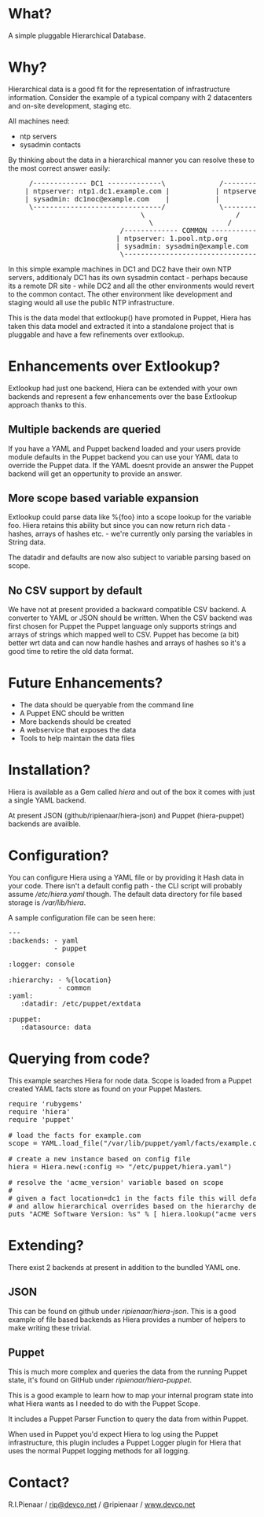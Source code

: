 What?
=====

A simple pluggable Hierarchical Database.

Why?
====

Hierarchical data is a good fit for the representation of infrastructure information.
Consider the example of a typical company with 2 datacenters and on-site development,
staging etc.

All machines need:

 - ntp servers
 - sysadmin contacts

By thinking about the data in a hierarchical manner you can resolve these to the most
correct answer easily:

<pre>
     /------------- DC1 -------------\             /------------- DC2 -------------\
    | ntpserver: ntp1.dc1.example.com |           | ntpserver: ntp1.dc2.example.com |
    | sysadmin: dc1noc@example.com    |           |                                 |
     \-------------------------------/             \-------------------------------/
                                \                      /
                                  \                  /
                           /------------- COMMON -------------\
                          | ntpserver: 1.pool.ntp.org          |
                          | sysadmin: sysadmin@example.com     |
                           \-----------------------------------/
</pre>

In this simple example machines in DC1 and DC2 have their own NTP servers, additionaly
DC1 has its own sysadmin contact - perhaps because its a remote DR site - while DC2
and all the other environments would revert to the common contact.  The other environment
like development and staging would all use the public NTP infrastructure.

This is the data model that extlookup() have promoted in Puppet, Hiera has taken this
data model and extracted it into a standalone project that is pluggable and have a few
refinements over extlookup.

Enhancements over Extlookup?
============================

Extlookup had just one backend, Hiera can be extended with your own backends and represent
a few enhancements over the base Extlookup approach thanks to this.

Multiple backends are queried
-----------------------------
If you have a YAML and Puppet backend loaded and your users provide module defaults in the
Puppet backend you can use your YAML data to override the Puppet data.  If the YAML doesnt
provide an answer the Puppet backend will get an oppertunity to provide an answer.

More scope based variable expansion
-----------------------------------
Extlookup could parse data like %{foo} into a scope lookup for the variable foo.  Hiera
retains this ability but since you can now return rich data - hashes, arrays of hashes
etc. - we're currently only parsing the variables in String data.

The datadir and defaults are now also subject to variable parsing based on scope.

No CSV support by default
-------------------------
We have not at present provided a backward compatible CSV backend.  A converter to
YAML or JSON should be written. When the CSV backend was first chosen for Puppet the
Puppet language only supports strings and arrays of strings which mapped well to CSV.
Puppet has become (a bit) better wrt data and can now handle hashes and arrays of hashes
so it's a good time to retire the old data format.

Future Enhancements?
====================

 * The data should be queryable from the command line
 * A Puppet ENC should be written
 * More backends should be created
 * A webservice that exposes the data
 * Tools to help maintain the data files

Installation?
=============

Hiera is available as a Gem called _hiera_ and out of the box it comes with just a single
YAML backend.

At present JSON (github/ripienaar/hiera-json) and Puppet (hiera-puppet) backends are availble.

Configuration?
==============

You can configure Hiera using a YAML file or by providing it Hash data in your code.  There
isn't a default config path - the CLI script will probably assume _/etc/hiera.yaml_ though.
The default data directory for file based storage is _/var/lib/hiera_.

A sample configuration file can be seen here:

<pre>
---
:backends: - yaml
           - puppet

:logger: console

:hierarchy: - %{location}
            - common
:yaml:
   :datadir: /etc/puppet/extdata

:puppet:
   :datasource: data
</pre>

Querying from code?
===================

This example searches Hiera for node data.  Scope is loaded from a Puppet created YAML facts
store as found on your Puppet Masters.

<pre>
require 'rubygems'
require 'hiera'
require 'puppet'

# load the facts for example.com
scope = YAML.load_file("/var/lib/puppet/yaml/facts/example.com.yaml").values

# create a new instance based on config file
hiera = Hiera.new(:config => "/etc/puppet/hiera.yaml")

# resolve the 'acme_version' variable based on scope
#
# given a fact location=dc1 in the facts file this will default to a branch sites/dc1
# and allow hierarchical overrides based on the hierarchy defined in the config file
puts "ACME Software Version: %s" % [ hiera.lookup("acme_version", "sites/%{location}", scope) ]
</pre>

Extending?
==========

There exist 2 backends at present in addition to the bundled YAML one.

JSON
----
This can be found on github under _ripienaar/hiera-json_.  This is a good example
of file based backends as Hiera provides a number of helpers to make writing these
trivial.

Puppet
-------
This is much more complex and queries the data from the running Puppet state, it's found
on GitHub under _ripienaar/hiera-puppet_.

This is a good example to learn how to map your internal program state into what Hiera
wants as I needed to do with the Puppet Scope.

It includes a Puppet Parser Function to query the data from within Puppet.

When used in Puppet you'd expect Hiera to log using the Puppet infrastructure, this
plugin includes a Puppet Logger plugin for Hiera that uses the normal Puppet logging
methods for all logging.

Contact?
========

R.I.Pienaar / rip@devco.net / @ripienaar / www.devco.net
